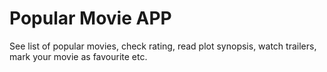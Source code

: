 # Popular Movie APP
 See list of popular movies, check rating, read plot synopsis, watch trailers, mark your movie as favourite etc.